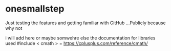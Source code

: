 # onesmallstep
Just testing the features and getting familiar with GitHub ...Publicly because why not 


i will add here or maybe somwehre else the documentation for libraries used 
#include < cmath > = https://cplusplus.com/reference/cmath/  